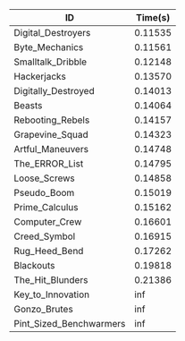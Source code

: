 |ID|Time(s)|
|-|-|
|Digital_Destroyers|0.11535|
|Byte_Mechanics|0.11561|
|Smalltalk_Dribble|0.12148|
|Hackerjacks|0.13570|
|Digitally_Destroyed|0.14013|
|Beasts|0.14064|
|Rebooting_Rebels|0.14157|
|Grapevine_Squad|0.14323|
|Artful_Maneuvers|0.14748|
|The_ERROR_List|0.14795|
|Loose_Screws|0.14858|
|Pseudo_Boom|0.15019|
|Prime_Calculus|0.15162|
|Computer_Crew|0.16601|
|Creed_Symbol|0.16915|
|Rug_Heed_Bend|0.17262|
|Blackouts|0.19818|
|The_Hit_Blunders|0.21386|
|Key_to_Innovation|inf|
|Gonzo_Brutes|inf|
|Pint_Sized_Benchwarmers|inf|
